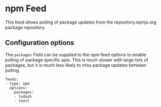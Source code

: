 # npm Feed

This feed allows polling of package updates from the repository.npmjs.org package repository.

## Configuration options

The `packages` Field can be supplied to the npm feed options to enable polling of package specific apis. This is much slower
with large lists of packages, but it is much less likely to miss package updates between polling.

```
feeds:
- type: npm
  options:
    packages:
    - lodash
    - react
```
